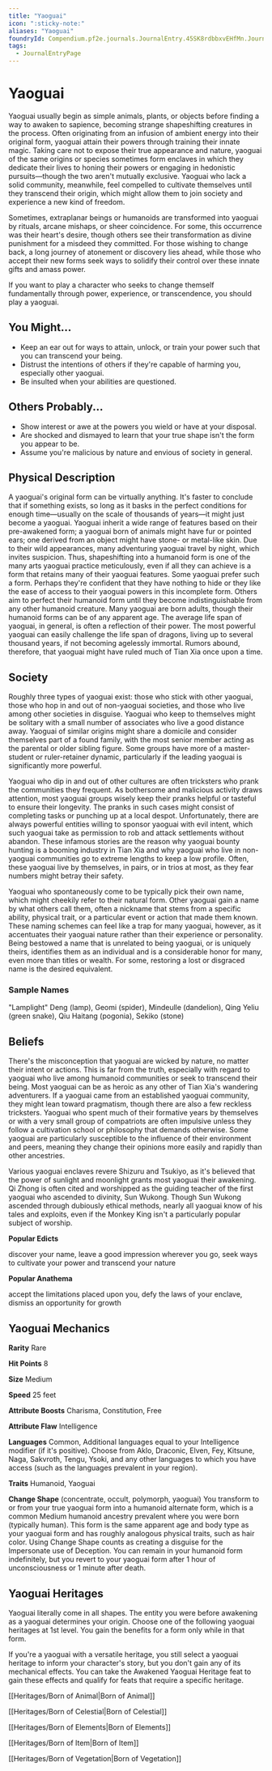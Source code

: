 ```yaml
---
title: "Yaoguai"
icon: ":sticky-note:"
aliases: "Yaoguai"
foundryId: Compendium.pf2e.journals.JournalEntry.45SK8rdbbxvEHfMn.JournalEntryPage.OlqTCYZK9sBDeuKf
tags:
  - JournalEntryPage
---
```


# Yaoguai
Yaoguai usually begin as simple animals, plants, or objects before finding a way to awaken to sapience, becoming strange shapeshifting creatures in the process. Often originating from an infusion of ambient energy into their original form, yaoguai attain their powers through training their innate magic. Taking care not to expose their true appearance and nature, yaoguai of the same origins or species sometimes form enclaves in which they dedicate their lives to honing their powers or engaging in hedonistic pursuits—though the two aren't mutually exclusive. Yaoguai who lack a solid community, meanwhile, feel compelled to cultivate themselves until they transcend their origin, which might allow them to join society and experience a new kind of freedom.

Sometimes, extraplanar beings or humanoids are transformed into yaoguai by rituals, arcane mishaps, or sheer coincidence. For some, this occurrence was their heart's desire, though others see their transformation as divine punishment for a misdeed they committed. For those wishing to change back, a long journey of atonement or discovery lies ahead, while those who accept their new forms seek ways to solidify their control over these innate gifts and amass power.

If you want to play a character who seeks to change themself fundamentally through power, experience, or transcendence, you should play a yaoguai.

## You Might...

*   Keep an ear out for ways to attain, unlock, or train your power such that you can transcend your being.
*   Distrust the intentions of others if they're capable of harming you, especially other yaoguai.
*   Be insulted when your abilities are questioned.

## Others Probably...

*   Show interest or awe at the powers you wield or have at your disposal.
*   Are shocked and dismayed to learn that your true shape isn't the form you appear to be.
*   Assume you're malicious by nature and envious of society in general.

## Physical Description

A yaoguai's original form can be virtually anything. It's faster to conclude that if something exists, so long as it basks in the perfect conditions for enough time—usually on the scale of thousands of years—it might just become a yaoguai. Yaoguai inherit a wide range of features based on their pre-awakened form; a yaoguai born of animals might have fur or pointed ears; one derived from an object might have stone- or metal-like skin. Due to their wild appearances, many adventuring yaoguai travel by night, which invites suspicion. Thus, shapeshifting into a humanoid form is one of the many arts yaoguai practice meticulously, even if all they can achieve is a form that retains many of their yaoguai features. Some yaoguai prefer such a form. Perhaps they're confident that they have nothing to hide or they like the ease of access to their yaoguai powers in this incomplete form. Others aim to perfect their humanoid form until they become indistinguishable from any other humanoid creature. Many yaoguai are born adults, though their humanoid forms can be of any apparent age. The average life span of yaoguai, in general, is often a reflection of their power. The most powerful yaoguai can easily challenge the life span of dragons, living up to several thousand years, if not becoming agelessly immortal. Rumors abound, therefore, that yaoguai might have ruled much of Tian Xia once upon a time.

## Society

Roughly three types of yaoguai exist: those who stick with other yaoguai, those who hop in and out of non-yaoguai societies, and those who live among other societies in disguise. Yaoguai who keep to themselves might be solitary with a small number of associates who live a good distance away. Yaoguai of similar origins might share a domicile and consider themselves part of a found family, with the most senior member acting as the parental or older sibling figure. Some groups have more of a master-student or ruler-retainer dynamic, particularly if the leading yaoguai is significantly more powerful.

Yaoguai who dip in and out of other cultures are often tricksters who prank the communities they frequent. As bothersome and malicious activity draws attention, most yaoguai groups wisely keep their pranks helpful or tasteful to ensure their longevity. The pranks in such cases might consist of completing tasks or punching up at a local despot. Unfortunately, there are always powerful entities willing to sponsor yaoguai with evil intent, which such yaoguai take as permission to rob and attack settlements without abandon. These infamous stories are the reason why yaoguai bounty hunting is a booming industry in Tian Xia and why yaoguai who live in non-yaoguai communities go to extreme lengths to keep a low profile. Often, these yaoguai live by themselves, in pairs, or in trios at most, as they fear numbers might betray their safety.

Yaoguai who spontaneously come to be typically pick their own name, which might cheekily refer to their natural form. Other yaoguai gain a name by what others call them, often a nickname that stems from a specific ability, physical trait, or a particular event or action that made them known. These naming schemes can feel like a trap for many yaoguai, however, as it accentuates their yaoguai nature rather than their experience or personality. Being bestowed a name that is unrelated to being yaoguai, or is uniquely theirs, identifies them as an individual and is a considerable honor for many, even more than titles or wealth. For some, restoring a lost or disgraced name is the desired equivalent.

### Sample Names

"Lamplight" Deng (lamp), Geomi (spider), Mindeulle (dandelion), Qing Yeliu (green snake), Qiu Haitang (pogonia), Sekiko (stone)

## Beliefs

There's the misconception that yaoguai are wicked by nature, no matter their intent or actions. This is far from the truth, especially with regard to yaoguai who live among humanoid communities or seek to transcend their being. Most yaoguai can be as heroic as any other of Tian Xia's wandering adventurers. If a yaoguai came from an established yaoguai community, they might lean toward pragmatism, though there are also a few reckless tricksters. Yaoguai who spent much of their formative years by themselves or with a very small group of compatriots are often impulsive unless they follow a cultivation school or philosophy that demands otherwise. Some yaoguai are particularly susceptible to the influence of their environment and peers, meaning they change their opinions more easily and rapidly than other ancestries.

Various yaoguai enclaves revere Shizuru and Tsukiyo, as it's believed that the power of sunlight and moonlight grants most yaoguai their awakening. Qi Zhong is often cited and worshipped as the guiding teacher of the first yaoguai who ascended to divinity, Sun Wukong. Though Sun Wukong ascended through dubiously ethical methods, nearly all yaoguai know of his tales and exploits, even if the Monkey King isn't a particularly popular subject of worship.

**Popular Edicts**

discover your name, leave a good impression wherever you go, seek ways to cultivate your power and transcend your nature

**Popular Anathema**

accept the limitations placed upon you, defy the laws of your enclave, dismiss an opportunity for growth

## Yaoguai Mechanics

**Rarity** Rare

**Hit Points** 8

**Size** Medium

**Speed** 25 feet

**Attribute Boosts** Charisma, Constitution, Free

**Attribute Flaw** Intelligence

**Languages** Common, Additional languages equal to your Intelligence modifier (if it's positive). Choose from Aklo, Draconic, Elven, Fey, Kitsune, Naga, Sakvroth, Tengu, Ysoki, and any other languages to which you have access (such as the languages prevalent in your region).

**Traits** Humanoid, Yaoguai

**Change Shape** (concentrate, occult, polymorph, yaoguai) You transform to or from your true yaoguai form into a humanoid alternate form, which is a common Medium humanoid ancestry prevalent where you were born (typically human). This form is the same apparent age and body type as your yaoguai form and has roughly analogous physical traits, such as hair color. Using Change Shape counts as creating a disguise for the Impersonate use of Deception. You can remain in your humanoid form indefinitely, but you revert to your yaoguai form after 1 hour of unconsciousness or 1 minute after death.

## Yaoguai Heritages

Yaoguai literally come in all shapes. The entity you were before awakening as a yaoguai determines your origin. Choose one of the following yaoguai heritages at 1st level. You gain the benefits for a form only while in that form.

If you're a yaoguai with a versatile heritage, you still select a yaoguai heritage to inform your character's story, but you don't gain any of its mechanical effects. You can take the Awakened Yaoguai Heritage feat to gain these effects and qualify for feats that require a specific heritage.

[[Heritages/Born of Animal|Born of Animal]]

[[Heritages/Born of Celestial|Born of Celestial]]

[[Heritages/Born of Elements|Born of Elements]]

[[Heritages/Born of Item|Born of Item]]

[[Heritages/Born of Vegetation|Born of Vegetation]]